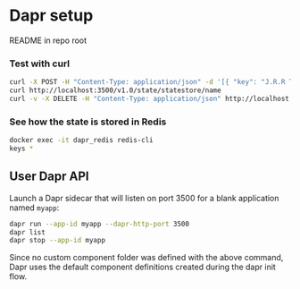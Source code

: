 # Dapr setup
README in repo root

### Test with curl
```bash
curl -X POST -H "Content-Type: application/json" -d '[{ "key": "J.R.R Tolkien", "value": "1892"}]' http://localhost:3500/v1.0/state/statestore
curl http://localhost:3500/v1.0/state/statestore/name
curl -v -X DELETE -H "Content-Type: application/json" http://localhost:3500/v1.0/state/statestore/name
```

### See how the state is stored in Redis
```bash
docker exec -it dapr_redis redis-cli
keys *
```

## User Dapr API
Launch a Dapr sidecar that will listen on port 3500 for a blank application named `myapp`:
```bash
dapr run --app-id myapp --dapr-http-port 3500
dapr list
dapr stop --app-id myapp
```

Since no custom component folder was defined with the above command, Dapr uses the default component definitions created during the dapr init flow.